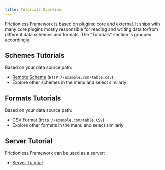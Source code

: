 ```yaml
---
title: Tutorials Overview
---
```


Frictionless Framework is based on plugins: core and external. It ships with many core plugins mostly responsible for reading and writing data to/from different data schemes and formats. The "Tutorials" section is grouped accordingly.

## Schemes Tutorials

Based on your data source path:
- [Remote Scheme](remote-tutorial.md) (`HTTP://example.com/table.csv`)
- Explore other schemes in the menu and select similarly

## Formats Tutorials

Based on your data source path:
- [CSV Format](csv-tutorial.md) (`http://example.com/table.CSV`)
- Explore other formats in the menu and select similarly

## Server Tutorial

Frictionless Framework can be used as a server:
- [Server Tutorial](server-tutorial.md)
